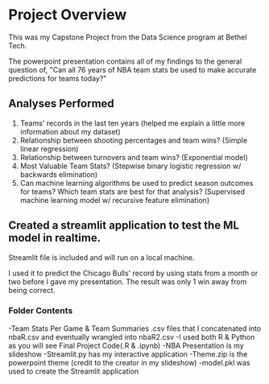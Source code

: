 # Project Overview

This was my Capstone Project from the Data Science program at Bethel Tech.

The powerpoint presentation contains all of my findings to the general question of, "Can all 76 years of NBA team stats be used to make accurate predictions for teams today?"

## Analyses Performed
1. Teams' records in the last ten years (helped me explain a little more information about my dataset)
2. Relationship between shooting percentages and team wins? (Simple linear regression)
3. Relationship between turnovers and team wins? (Exponential model)
4. Most Valuable Team Stats? (Stepwise binary logistic regression w/ backwards elimination)
5. Can machine learning algorithms be used to predict season outcomes for teams?  Which team stats are best for that analysis? (Supervised machine learning model w/ recursive feature elimination)

## Created a streamlit application to test the ML model in realtime.

Streamlit file is included and will run on a local machine.

I used it to predict the Chicago Bulls' record by using stats from a month or two before I gave my presentation.  The result was only 1 win away from being correct.

### Folder Contents
-Team Stats Per Game & Team Summaries .csv files that I concatenated into nbaR.csv and eventually wrangled into nbaR2.csv
-I used both R & Python as you will see Final Project Code(.R & .ipynb)
-NBA Presentation is my slideshow
-Streamlit.py has my interactive application
-Theme.zip is the powerpoint theme (credit to the creator in my slideshow)
-model.pkl was used to create the Streamlit application

